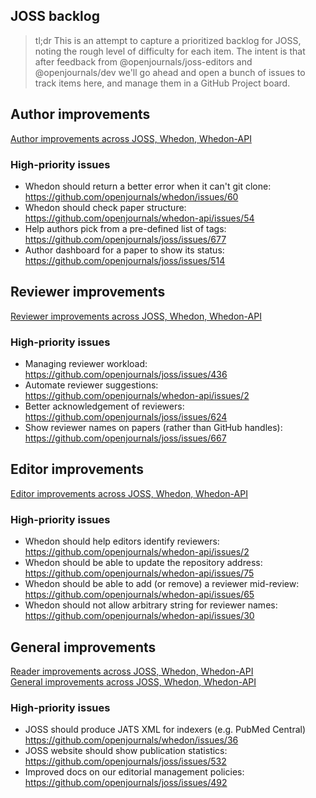 ## JOSS backlog

> tl;dr This is an attempt to capture a prioritized backlog for JOSS, noting the rough level of difficulty for each item. The intent is that after feedback from @openjournals/joss-editors and @openjournals/dev we'll go ahead and open a bunch of issues to track items here, and manage them in a GitHub Project board.

## Author improvements

[Author improvements across JOSS, Whedon, Whedon-API](https://github.com/search?q=org%3Aopenjournals+label%3Aenhancement%3Aauthor&type=Issues)

### High-priority issues

- Whedon should return a better error when it can't git clone: https://github.com/openjournals/whedon/issues/60
- Whedon should check paper structure: https://github.com/openjournals/whedon-api/issues/54
- Help authors pick from a pre-defined list of tags: https://github.com/openjournals/joss/issues/677
- Author dashboard for a paper to show its status: https://github.com/openjournals/joss/issues/514

## Reviewer improvements

[Reviewer improvements across JOSS, Whedon, Whedon-API](https://github.com/search?q=org%3Aopenjournals+label%3Aenhancement%3Areviewer&type=Issues)

### High-priority issues

- Managing reviewer workload: https://github.com/openjournals/joss/issues/436
- Automate reviewer suggestions: https://github.com/openjournals/whedon-api/issues/2
- Better acknowledgement of reviewers: https://github.com/openjournals/joss/issues/624
- Show reviewer names on papers (rather than GitHub handles): https://github.com/openjournals/joss/issues/667

## Editor improvements

[Editor improvements across JOSS, Whedon, Whedon-API](https://github.com/search?q=org%3Aopenjournals+label%3Aenhancement%3Aeditor&type=Issues)

### High-priority issues

- Whedon should help editors identify reviewers: https://github.com/openjournals/whedon-api/issues/2
- Whedon should be able to update the repository address: https://github.com/openjournals/whedon-api/issues/75
- Whedon should be able to add (or remove) a reviewer mid-review: https://github.com/openjournals/whedon-api/issues/65
- Whedon should not allow arbitrary string for reviewer names: https://github.com/openjournals/whedon-api/issues/30

## General improvements

[Reader improvements across JOSS, Whedon, Whedon-API](https://github.com/search?q=org%3Aopenjournals+label%3Aenhancement%3Areader&type=Issues)  
[General improvements across JOSS, Whedon, Whedon-API](https://github.com/search?q=org%3Aopenjournals+label%3Aenhancement%3Ameta&type=Issues)

### High-priority issues

- JOSS should produce JATS XML for indexers (e.g. PubMed Central) https://github.com/openjournals/whedon/issues/36
- JOSS website should show publication statistics: https://github.com/openjournals/joss/issues/532
- Improved docs on our editorial management policies: https://github.com/openjournals/joss/issues/492
